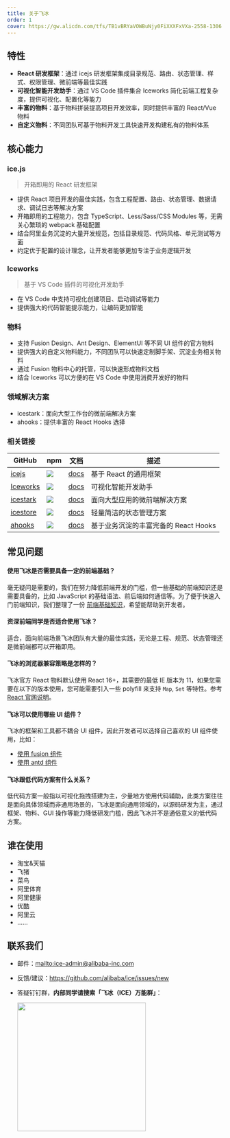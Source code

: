 ```yaml
---
title: 关于飞冰
order: 1
cover: https://gw.alicdn.com/tfs/TB1vBRYaVOWBuNjy0FiXXXFxVXa-2558-1306.jpg
---
```


## 特性

- **React 研发框架**：通过 icejs 研发框架集成目录规范、路由、状态管理、样式、权限管理、微前端等最佳实践
- **可视化智能开发助手**：通过 VS Code 插件集合 Iceworks 简化前端工程复杂度，提供可视化、配置化等能力
- **丰富的物料**：基于物料拼装提高项目开发效率，同时提供丰富的 React/Vue 物料
- **自定义物料**：不同团队可基于物料开发工具快速开发构建私有的物料体系

## 核心能力

### ice.js

> 开箱即用的 React 研发框架

- 提供 React 项目开发的最佳实践，包含工程配置、路由、状态管理、数据请求、调试日志等解决方案
- 开箱即用的工程能力，包含 TypeScript、Less/Sass/CSS Modules 等，无需关心繁琐的 webpack 基础配置
- 结合阿里业务沉淀的大量开发规范，包括目录规范、代码风格、单元测试等方面
- 约定优于配置的设计理念，让开发者能够更加专注于业务逻辑开发

### Iceworks

> 基于 VS Code 插件的可视化开发助手

- 在 VS Code 中支持可视化创建项目、启动调试等能力
- 提供强大的代码智能提示能力，让编码更加智能

### 物料

- 支持 Fusion Design、Ant Design、ElementUI 等不同 UI 组件的官方物料
- 提供强大的自定义物料能力，不同团队可以快速定制脚手架、沉淀业务相关物料
- 通过 Fusion 物料中心的托管，可以快速形成物料文档
- 结合 Iceworks 可以方便的在 VS Code 中使用消费开发好的物料

### 领域解决方案

- icestark：面向大型工作台的微前端解决方案
- ahooks：提供丰富的 React Hooks 选择

### 相关链接

| GitHub                                          | npm                                                                                                        | 文档                                                                               | 描述                                 |
| ----------------------------------------------- | ---------------------------------------------------------------------------------------------------------- | ---------------------------------------------------------------------------------- | ------------------------------------ |
| [icejs](https://github.com/alibaba/ice)         | ![](https://img.shields.io/npm/v/ice.js.svg)                                                               | [docs](/docs/guide/intro)                                                          | 基于 React 的通用框架                |
| [Iceworks](https://github.com/ice-lab/iceworks) | ![](https://vsmarketplacebadge.apphb.com/version-short/iceworks-team.iceworks.svg?logo=visual-studio-code) | [docs](https://marketplace.visualstudio.com/items?itemName=iceworks-team.iceworks) | 可视化智能开发助手                   |
| [icestark](https://github.com/ice-lab/icestark) | ![](https://img.shields.io/npm/v/@ice/stark.svg)                                                           | [docs](https://ice-lab.github.io/icestark/)                                        | 面向大型应用的微前端解决方案         |
| [icestore](https://github.com/ice-lab/icestore) | ![](https://img.shields.io/npm/v/@ice/store.svg)                                                           | [docs](https://github.com/ice-lab/icestore#icestore)                               | 轻量简洁的状态管理方案               |
| [ahooks](https://github.com/alibaba/hooks)      | ![](https://img.shields.io/npm/v/ahooks.svg)                                                               | [docs](https://ahooks.js.org/zh-CN)                                                | 基于业务沉淀的丰富完备的 React Hooks |

## 常见问题

#### 使用飞冰是否需要具备一定的前端基础？

毫无疑问是需要的，我们在努力降低前端开发的门槛，但一些基础的前端知识还是需要具备的，比如 JavaScript 的基础语法、前后端如何通信等。为了便于快速入门前端知识，我们整理了一份 [前端基础知识](/docs/guide/resource/front-basic)，希望能帮助到开发者。

#### 资深前端同学是否适合使用飞冰？

适合，面向前端场景飞冰团队有大量的最佳实践，无论是工程、规范、状态管理还是微前端都可以开箱即用。

#### 飞冰的浏览器兼容策略是怎样的？

飞冰官方 React 物料默认使用 React 16+，其需要的最低 IE 版本为 11，如果您需要在以下的版本使用，您可能需要引入一些 polyfill 来支持 `Map`, `Set` 等特性。参考[React 官网说明](https://reactjs.org/blog/2017/09/26/react-v16.0.html#javascript-environment-requirements)。

#### 飞冰可以使用哪些 UI 组件？

飞冰的框架和工具都不耦合 UI 组件，因此开发者可以选择自己喜欢的 UI 组件使用，比如：

- [使用 fusion 组件](/docs/guide/advance/fusion)
- [使用 antd 组件](/docs/guide/advance/antd)

#### 飞冰跟低代码方案有什么关系？

低代码方案一般指以可视化拖拽搭建为主，少量地方使用代码辅助，此类方案往往是面向具体领域而非通用场景的，飞冰是面向通用领域的，以源码研发为主，通过框架、物料、GUI 操作等能力降低研发门槛，因此飞冰并不是通俗意义的低代码方案。

## 谁在使用

- 淘宝&天猫
- 飞猪
- 菜鸟
- 阿里体育
- 阿里健康
- 优酷
- 阿里云
- ……

## 联系我们

- 邮件：<mailto:ice-admin@alibaba-inc.com>
- 反馈/建议：<https://github.com/alibaba/ice/issues/new>
- 答疑钉钉群，**内部同学请搜索「飞冰（ICE）万能群」**：

  <img src="http://ice.alicdn.com/assets/images/qrcode.png" width="300" />
